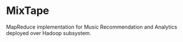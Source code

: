 # MixTape

MapReduce implementation for Music Recommendation and Analytics deployed over Hadoop subsystem. 
